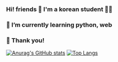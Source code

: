### Hi! friends 👋 I'm a korean student 👨‍🎓

### 🌱 I’m currently learning python, web
### 📖 Thank you!


[![Anurag's GitHub stats](https://github-readme-stats.vercel.app/api?username=kaso5552&show_icons=true&theme=gruvbox)](https://github.com/anuraghazra/github-readme-stats)
[![Top Langs](https://github-readme-stats.vercel.app/api/top-langs/?username=kaso5552)](https://github.com/anuraghazra/github-readme-stats)
